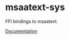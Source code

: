 # msaatext-sys #
FFI bindings to msaatext.

[Documentation](https://retep998.github.io/doc/msaatext-sys/)
